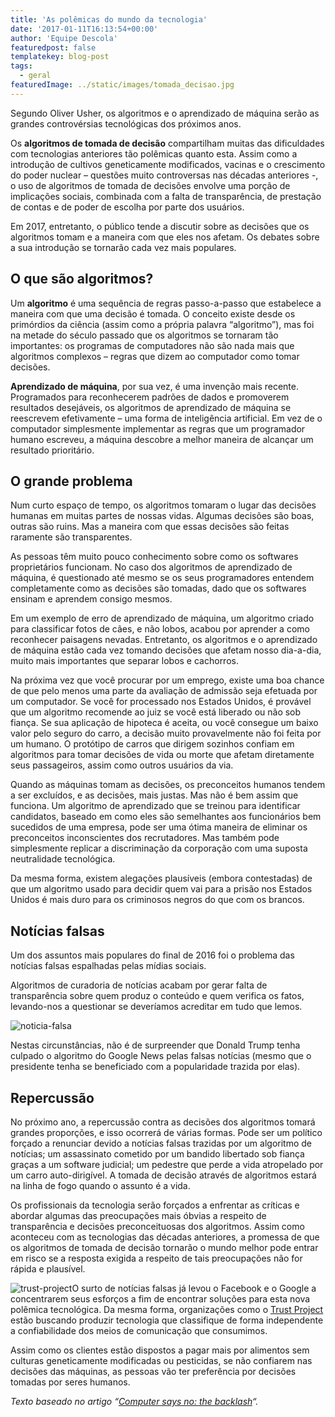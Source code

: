 ```yaml
---
title: 'As polêmicas do mundo da tecnologia'
date: '2017-01-11T16:13:54+00:00'
author: 'Equipe Descola'
featuredpost: false
templatekey: blog-post
tags:
  - geral
featuredImage: ../static/images/tomada_decisao.jpg
---
```


Segundo Oliver Usher, os algoritmos e o aprendizado de máquina serão as grandes controvérsias tecnológicas dos próximos anos.

Os **algoritmos de tomada de decisão** compartilham muitas das dificuldades com tecnologias anteriores tão polêmicas quanto esta. Assim como a introdução de cultivos geneticamente modificados, vacinas e o crescimento do poder nuclear – questões muito controversas nas décadas anteriores -, o uso de algoritmos de tomada de decisões envolve uma porção de implicações sociais, combinada com a falta de transparência, de prestação de contas e de poder de escolha por parte dos usuários.

Em 2017, entretanto, o público tende a discutir sobre as decisões que os algoritmos tomam e a maneira com que eles nos afetam. Os debates sobre a sua introdução se tornarão cada vez mais populares.

## O que são algoritmos?

Um **algoritmo** é uma sequência de regras passo-a-passo que estabelece a maneira com que uma decisão é tomada. O conceito existe desde os primórdios da ciência (assim como a própria palavra “algoritmo”), mas foi na metade do século passado que os algoritmos se tornaram tão importantes: os programas de computadores não são nada mais que algoritmos complexos – regras que dizem ao computador como tomar decisões.

**Aprendizado de máquina**, por sua vez, é uma invenção mais recente. Programados para reconhecerem padrões de dados e promoverem resultados desejáveis, os algoritmos de aprendizado de máquina se reescrevem efetivamente – uma forma de inteligência artificial. Em vez de o computador simplesmente implementar as regras que um programador humano escreveu, a máquina descobre a melhor maneira de alcançar um resultado prioritário.

## O grande problema

Num curto espaço de tempo, os algoritmos tomaram o lugar das decisões humanas em muitas partes de nossas vidas. Algumas decisões são boas, outras são ruins. Mas a maneira com que essas decisões são feitas raramente são transparentes.

As pessoas têm muito pouco conhecimento sobre como os softwares proprietários funcionam. No caso dos algoritmos de aprendizado de máquina, é questionado até mesmo se os seus programadores entendem completamente como as decisões são tomadas, dado que os softwares ensinam e aprendem consigo mesmos.

Em um exemplo de erro de aprendizado de máquina, um algoritmo criado para classificar fotos de cães, e não lobos, acabou por aprender a como reconhecer paisagens nevadas. Entretanto, os algoritmos e o aprendizado de máquina estão cada vez tomando decisões que afetam nosso dia-a-dia, muito mais importantes que separar lobos e cachorros.

Na próxima vez que você procurar por um emprego, existe uma boa chance de que pelo menos uma parte da avaliação de admissão seja efetuada por um computador. Se você for processado nos Estados Unidos, é provável que um algoritmo recomende ao juiz se você está liberado ou não sob fiança. Se sua aplicação de hipoteca é aceita, ou você consegue um baixo valor pelo seguro do carro, a decisão muito provavelmente não foi feita por um humano. O protótipo de carros que dirigem sozinhos confiam em algoritmos para tomar decisões de vida ou morte que afetam diretamente seus passageiros, assim como outros usuários da via.

Quando as máquinas tomam as decisões, os preconceitos humanos tendem a ser excluídos, e as decisões, mais justas. Mas não é bem assim que funciona. Um algoritmo de aprendizado que se treinou para identificar candidatos, baseado em como eles são semelhantes aos funcionários bem sucedidos de uma empresa, pode ser uma ótima maneira de eliminar os preconceitos inconscientes dos recrutadores. Mas também pode simplesmente replicar a discriminação da corporação com uma suposta neutralidade tecnológica.

Da mesma forma, existem alegações plausíveis (embora contestadas) de que um algoritmo usado para decidir quem vai para a prisão nos Estados Unidos é mais duro para os criminosos negros do que com os brancos.

## Notícias falsas

Um dos assuntos mais populares do final de 2016 foi o problema das notícias falsas espalhadas pelas mídias sociais.

Algoritmos de curadoria de notícias acabam por gerar falta de transparência sobre quem produz o conteúdo e quem verifica os fatos, levando-nos a questionar se deveríamos acreditar em tudo que lemos.

![noticia-falsa](https://descola.org/drops/wp-content/uploads/2017/01/Screen-Shot-2017-01-10-at-18.49.55.png)

Nestas circunstâncias, não é de surpreender que Donald Trump tenha culpado o algoritmo do Google News pelas falsas notícias (mesmo que o presidente tenha se beneficiado com a popularidade trazida por elas).

## Repercussão

No próximo ano, a repercussão contra as decisões dos algoritmos tomará grandes proporções, e isso ocorrerá de várias formas. Pode ser um político forçado a renunciar devido a notícias falsas trazidas por um algoritmo de notícias; um assassinato cometido por um bandido libertado sob fiança graças a um software judicial; um pedestre que perde a vida atropelado por um carro auto-dirigível. A tomada de decisão através de algoritmos estará na linha de fogo quando o assunto é a vida.

Os profissionais da tecnologia serão forçados a enfrentar as críticas e abordar algumas das preocupações mais óbvias a respeito de transparência e decisões preconceituosas dos algoritmos. Assim como aconteceu com as tecnologias das décadas anteriores, a promessa de que os algoritmos de tomada de decisão tornarão o mundo melhor pode entrar em risco se a resposta exigida a respeito de tais preocupações não for rápida e plausível.

![trust-project](https://descola.org/drops/wp-content/uploads/2017/01/VZpw09Kl.png)O surto de notícias falsas já levou o Facebook e o Google a concentrarem seus esforços a fim de encontrar soluções para esta nova polêmica tecnológica. Da mesma forma, organizações como o [Trust Project](http://thetrustproject.org/) estão buscando produzir tecnologia que classifique de forma independente a confiabilidade dos meios de comunicação que consumimos.

Assim como os clientes estão dispostos a pagar mais por alimentos sem culturas geneticamente modificadas ou pesticidas, se não confiarem nas decisões das máquinas, as pessoas vão ter preferência por decisões tomadas por seres humanos.

_Texto baseado no artigo “[Computer says no: the backlash](http://www.nesta.org.uk/2017-predictions/computer-says-no-backlash)“._
